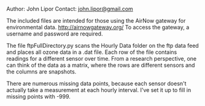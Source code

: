 Author: John Lipor
Contact: john.lipor@gmail.com

The included files are intended for those using the AirNow gateway for environmental data.
http://airnowgateway.org/
To access the gateway, a username and password are required.

The file ftpFullDirectory.py scans the Hourly Data folder on the ftp data feed and places all
ozone data in a .dat file. Each row of the file contains readings for a different sensor over
time. From a research perspective, one can think of the data as a matrix, where the rows are
different sensors and the columns are snapshots.

There are numerous missing data points, because each sensor doesn't actually take a measurement
at each hourly interval. I've set it up to fill in missing points with -999.